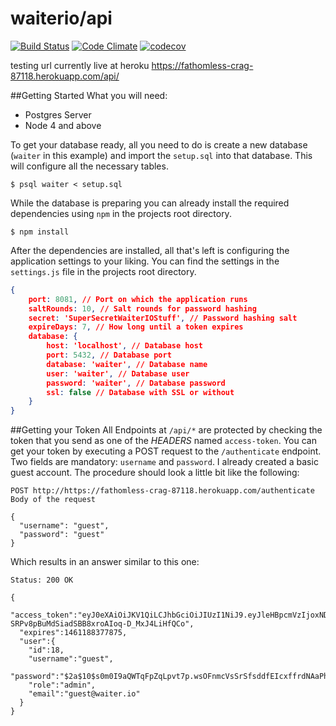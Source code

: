 # waiterio/api

[![Build Status](https://travis-ci.org/waiterio/api.svg?branch=master)](https://travis-ci.org/waiterio/api)
[![Code Climate](https://codeclimate.com/github/waiterio/api/badges/gpa.svg)](https://codeclimate.com/github/waiterio/api)
[![codecov](https://codecov.io/gh/waiterio/api/branch/master/graph/badge.svg)](https://codecov.io/gh/waiterio/api)

testing url currently live at heroku
https://fathomless-crag-87118.herokuapp.com/api/

##Getting Started
What you will need:
* Postgres Server
* Node 4 and above

To get your database ready, all you need to do is create a new database (`waiter` in this example) 
and import the `setup.sql` into that database. This will configure all the necessary tables. 

```
$ psql waiter < setup.sql
```

While the database is preparing you can already install the required dependencies using `npm` in 
the projects root directory.

```
$ npm install
```

After the dependencies are installed, all that's left is configuring the application settings to 
your liking. You can find the settings in the `settings.js` file in the projects root directory.

```json
{
	port: 8081, // Port on which the application runs
	saltRounds: 10, // Salt rounds for password hashing
	secret: 'SuperSecretWaiterIOStuff', // Password hashing salt
	expireDays: 7, // How long until a token expires
	database: {
		host: 'localhost', // Database host
		port: 5432, // Database port
		database: 'waiter', // Database name
		user: 'waiter', // Database user
		password: 'waiter', // Database password
		ssl: false // Database with SSL or without
	}
}
```


##Getting your Token
All Endpoints at `/api/*` are protected by checking the token that you send as one of the *HEADERS* named `access-token`. You can get your token by executing a POST request to the `/authenticate` endpoint. Two fields are mandatory: `username` and `password`. I already created a basic guest account. The procedure should look a little bit like the following:

```
POST http://https://fathomless-crag-87118.herokuapp.com/authenticate
Body of the request

{
  "username": "guest",
  "password": "guest"
}
```

Which results in an answer similar to this one:

```
Status: 200 OK

{
  "access_token":"eyJ0eXAiOiJKV1QiLCJhbGciOiJIUzI1NiJ9.eyJleHBpcmVzIjoxNDYxMTg4Mzc3ODc1LCJ1c2VybmFtZSI6ImpvbmFoIiwicm9sZSI6ImFkbWluIn0.daW-SRPv8pBuMdSiadSBB8xroAIoq-D_MxJ4LiHfQCo",
  "expires":1461188377875,
  "user":{
    "id":18,
    "username":"guest",
    "password":"$2a$10$s0m0I9aQWTqFpZqLpvt7p.wsOFnmcVsSrSfsddfEIcxffrdNAaPhfHvWNr2",
    "role":"admin",
    "email":"guest@waiter.io"
  }
}
```
